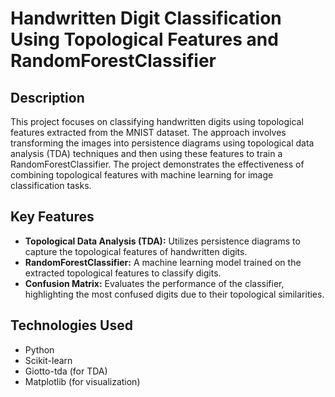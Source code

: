# Handwritten Digit Classification Using Topological Features and RandomForestClassifier

## Description
This project focuses on classifying handwritten digits using topological features extracted from the MNIST dataset. The approach involves transforming the images into persistence diagrams using topological data analysis (TDA) techniques and then using these features to train a RandomForestClassifier. The project demonstrates the effectiveness of combining topological features with machine learning for image classification tasks.

## Key Features
- **Topological Data Analysis (TDA):** Utilizes persistence diagrams to capture the topological features of handwritten digits.
- **RandomForestClassifier:** A machine learning model trained on the extracted topological features to classify digits.
- **Confusion Matrix:** Evaluates the performance of the classifier, highlighting the most confused digits due to their topological similarities.

## Technologies Used
- Python
- Scikit-learn
- Giotto-tda (for TDA)
- Matplotlib (for visualization)
